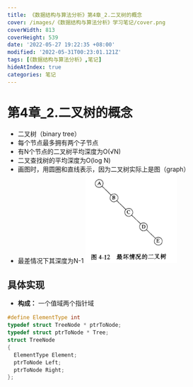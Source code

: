 ```yaml
---
title: 《数据结构与算法分析》第4章_2.二叉树的概念
cover: /images/《数据结构与算法分析》学习笔记/cover.png
coverWidth: 813
coverHeight: 539
date: '2022-05-27 19:22:35 +08:00'
modified: '2022-05-31T00:23:01.121Z'
tags: [《数据结构与算法分析》,笔记]
hideAtIndex: true
categories: 笔记
---
```



# 第4章_2.二叉树的概念
* 二叉树（binary tree）
* 每个节点最多拥有两个子节点
* 有N个节点的二叉树平均深度为O(√N)
* 二叉查找树的平均深度为O(log N)
* 画图时，用圆圈和直线表示，因为二叉树实际上是图（graph）
* 最差情况下其深度为N-1
![](./images/《数据结构与算法分析》学习笔记/Clipboard_2022-05-28-04-00-27.png)

## 具体实现
* **构成：** 一个值域两个指针域
```c
#define ElementType int
typedef struct TreeNode * ptrToNode;
typedef struct ptrToNode * Tree;
struct TreeNode
{
  ElementType Element;
  ptrToNode Left;
  ptrToNode Right;
};
```


